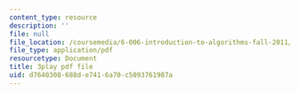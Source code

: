 ```yaml
---
content_type: resource
description: ''
file: null
file_location: /coursemedia/6-006-introduction-to-algorithms-fall-2011/d7640308688de7416a70c5093761987a_P7frcB_-g4w.pdf
file_type: application/pdf
resourcetype: Document
title: 3play pdf file
uid: d7640308-688d-e741-6a70-c5093761987a
---
```

